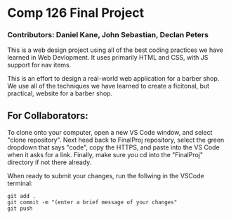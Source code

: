 # Comp 126 Final Project
### Contributors: Daniel Kane, John Sebastian, Declan Peters 
This is a web design project using all of the best coding practices we have learned in Web Devlopment. It uses primarily HTML and CSS, with JS support for nav items. 

This is an effort to design a real-world web application for a barber shop. We use all of the techniques we have learned to create a ficitonal, but practical, website for a barber shop.

## For Collaborators:
To clone onto your computer, open a new VS Code window, and select "clone repository". Next head back to FinalProj repository, select the green dropdown that says "code", copy the HTTPS, and paste into the VS Code when it asks for a link. Finally, make sure you cd into the "FinalProj" directory if not there already. 

When ready to submit your changes, run the follwing in the VSCode terminal:
```
git add .
git commit -m "(enter a brief message of your changes"
git push 
```
